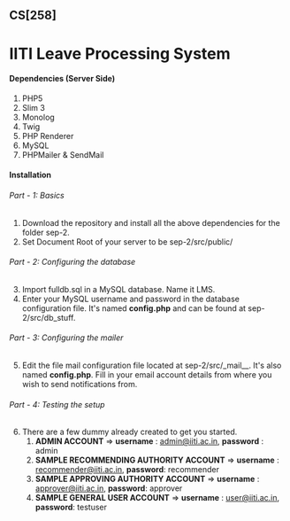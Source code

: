 ## CS[258]

# IITI Leave Processing System

#### Dependencies (Server Side)
1. PHP5
2. Slim 3
3. Monolog
4. Twig
5. PHP Renderer
6. MySQL
7. PHPMailer & SendMail

#### Installation

###### Part - 1: Basics
1. Download the repository and install all the above dependencies for the folder sep-2.
2. Set Document Root of your server to be sep-2/src/public/

###### Part - 2: Configuring the database
3. Import fulldb.sql in a MySQL database. Name it LMS.
4. Enter your MySQL username and password in the database configuration file. It's named __config.php__ and can be found at sep-2/src/db_stuff.

###### Part - 3: Configuring the mailer
5. Edit the file mail configuration file located at sep-2/src/\_mail\_\_. It's also named __config.php__. Fill in your email account details from where you wish to send notifications from.

###### Part - 4: Testing the setup
6. There are a few dummy already created to get you started. 
    1. __ADMIN ACCOUNT__ => __username__ : admin@iiti.ac.in, __password__ : admin
    2. __SAMPLE RECOMMENDING AUTHORITY ACCOUNT__ => __username__ : recommender@iiti.ac.in, __password__: recommender
    3. __SAMPLE APPROVING AUTHORITY ACCOUNT__ => __username__ : approver@iiti.ac.in, __password__: approver
    4. __SAMPLE GENERAL USER ACCOUNT__ => __username__ : user@iiti.ac.in, __password__: testuser
